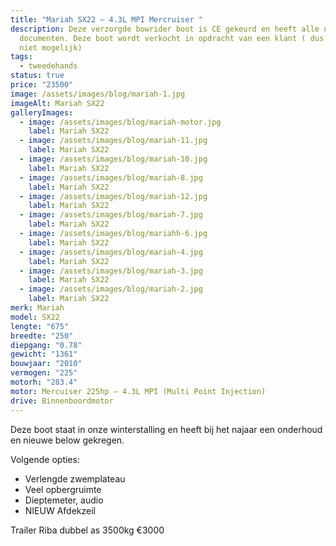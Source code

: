 ```yaml
---
title: "Mariah SX22 – 4.3L MPI Mercruiser "
description: Deze verzorgde bowrider boot is CE gekeurd en heeft alle nodige
  documenten. Deze boot wordt verkocht in opdracht van een klant ( dus overname
  niet mogelijk)
tags:
  - tweedehands
status: true
price: "23500"
image: /assets/images/blog/mariah-1.jpg
imageAlt: Mariah SX22
galleryImages:
  - image: /assets/images/blog/mariah-motor.jpg
    label: Mariah SX22
  - image: /assets/images/blog/mariah-11.jpg
    label: Mariah SX22
  - image: /assets/images/blog/mariah-10.jpg
    label: Mariah SX22
  - image: /assets/images/blog/mariah-8.jpg
    label: Mariah SX22
  - image: /assets/images/blog/mariah-12.jpg
    label: Mariah SX22
  - image: /assets/images/blog/mariah-7.jpg
    label: Mariah SX22
  - image: /assets/images/blog/mariahh-6.jpg
    label: Mariah SX22
  - image: /assets/images/blog/mariah-4.jpg
    label: Mariah SX22
  - image: /assets/images/blog/mariah-3.jpg
    label: Mariah SX22
  - image: /assets/images/blog/mariah-2.jpg
    label: Mariah SX22
merk: Mariah
model: SX22
lengte: "675"
breedte: "250"
diepgang: "0.78"
gewicht: "1361"
bouwjaar: "2010"
vermogen: "225"
motorh: "283.4"
motor: Mercuiser 225hp – 4.3L MPI (Multi Point Injection)
drive: Binnenboordmotor
---
```

Deze boot staat in onze winterstalling en heeft bij het najaar een onderhoud en nieuwe below gekregen.

Volgende opties:

* Verlengde zwemplateau
* Veel opbergruimte
* Dieptemeter, audio
* NIEUW Afdekzeil



Trailer Riba dubbel as 3500kg €3000
